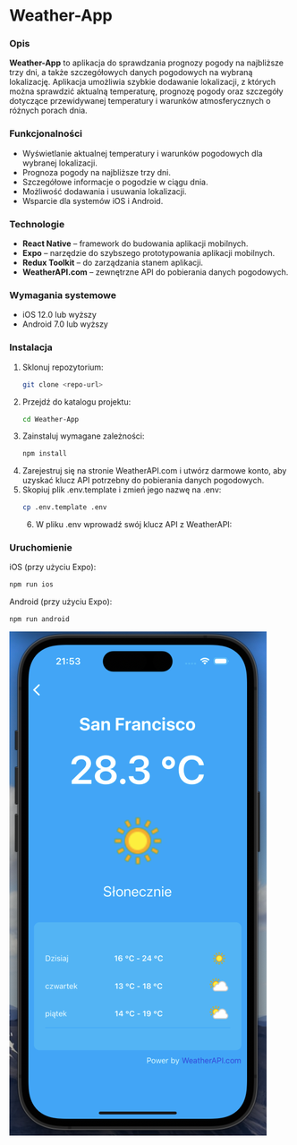 # Weather-App

### Opis
**Weather-App** to aplikacja do sprawdzania prognozy pogody na najbliższe trzy dni, a także szczegółowych danych pogodowych na wybraną lokalizację. Aplikacja umożliwia szybkie dodawanie lokalizacji, z których można sprawdzić aktualną temperaturę, prognozę pogody oraz szczegóły dotyczące przewidywanej temperatury i warunków atmosferycznych o różnych porach dnia.

### Funkcjonalności
- Wyświetlanie aktualnej temperatury i warunków pogodowych dla wybranej lokalizacji.
- Prognoza pogody na najbliższe trzy dni.
- Szczegółowe informacje o pogodzie w ciągu dnia.
- Możliwość dodawania i usuwania lokalizacji.
- Wsparcie dla systemów iOS i Android.

### Technologie
- **React Native** – framework do budowania aplikacji mobilnych.
- **Expo** – narzędzie do szybszego prototypowania aplikacji mobilnych.
- **Redux Toolkit** – do zarządzania stanem aplikacji.
- **WeatherAPI.com** – zewnętrzne API do pobierania danych pogodowych.

### Wymagania systemowe
- iOS 12.0 lub wyższy
- Android 7.0 lub wyższy

### Instalacja

1. Sklonuj repozytorium:
   ```bash
   git clone <repo-url>
    ```
2. Przejdź do katalogu projektu:
   ```bash
   cd Weather-App

    ```
3.  Zainstaluj wymagane zależności:
    ```bash
    npm install
    ```
   4.  Zarejestruj się na stronie WeatherAPI.com i utwórz darmowe konto, aby uzyskać klucz API potrzebny do pobierania danych pogodowych.
5. Skopiuj plik .env.template i zmień jego nazwę na .env:
   ```bash
   cp .env.template .env
   ``` 
   6. W pliku .env wprowadź swój klucz API z WeatherAPI:

### Uruchomienie
iOS (przy użyciu Expo):
```bash 
npm run ios
```
Android (przy użyciu Expo):
```bash 
npm run android
```

<div>
  <img src="https://github.com/MariuszRudnik/Weather-App/blob/main/1.png?raw=true"/>
</div>